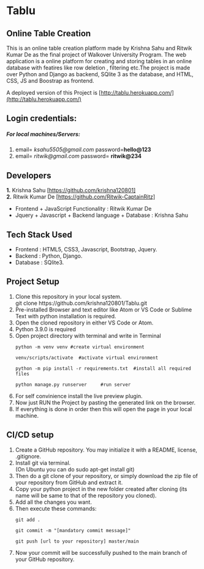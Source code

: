 # Tablu

## Online Table Creation
This is an online table creation platform made by Krishna Sahu and Ritwik Kumar De as the final project of Walkover University Program. The web application is a online platform for creating and storing tables in an online database with featires like row deletion , filtering etc.The project is made over Python and Django as backend, SQlite 3 as the database, and HTML, CSS, JS and Boostrap as frontend.

A deployed version of this Project is [http://tablu.herokuapp.com/](http://tablu.herokuapp.com/)
## Login credentials:
##### For local machines/Servers:
1.  email= _ksahu5505@gmail.com_
    password=**hello@123**
2. email= _ritwik@gmail.com_
    password= **ritwik@234**

## Developers
**1.** Krishna Sahu [https://github.com/krishna120801]<br>
**2.** Ritwik Kumar De [https://github.com/Ritwik-CaptainRitz]<br>
<ul>
<li>Frontend + JavaScript Functionality : Ritwik Kumar De
<li>Jquery + Javascript + Backend language + Database : Krishna Sahu
</ul>

## Tech Stack Used
<ul>
<li>Frontend : HTML5, CSS3, Javascript, Bootstrap, Jquery.
<li>Backend : Python, Django.
<li>Database : SQlite3.
</ul>

## Project Setup
<ol>
<li>Clone this repository in your local system. <br>
git clone https://github.com/krishna120801/Tablu.git <br>
<li>Pre-installed Browser and text editor like Atom or VS Code or Sublime Text with python installation is required. <br>
<li>Open the cloned repository in either VS Code or Atom. <br>
<li>Python 3.9.0 is required
<li>Open project directory with terminal and write in Terminal<br>

```
python -m venv venv #create virtual environment

venv/scripts/activate  #activate virtual environment

python -m pip install -r requirements.txt  #install all required files

python manage.py runserver     #run server
```
<li>For self convinience install the live preview plugin. <br>
<li>Now just RUN the Project by pasting the generated link on the browser. <br>
<li>If everything is done in order then this will open the page in your local machine. <br>
</ol>

## CI/CD setup
<ol>
<li>Create a GitHub repository. You may initialize it with a README, license, .gitignore. <br>
<li> Install git via terminal. <br>
(On Ubuntu you can do sudo apt-get install git) <br>
<li> Then do a git clone of your repository, or simply download the zip file of your repository from GitHub and extract it.<br>
<li> Copy your python project in the new folder created after cloning (its name will be same to that of the repository you cloned). <br>
<li> Add all the changes you want. <br>
<li> Then execute these commands:

```
git add . 

git commit -m "[mandatory commit message]" 

git push [url to your repository] master/main 
```
<li> Now your commit will be successfully pushed to the main branch of your GitHub repository.
